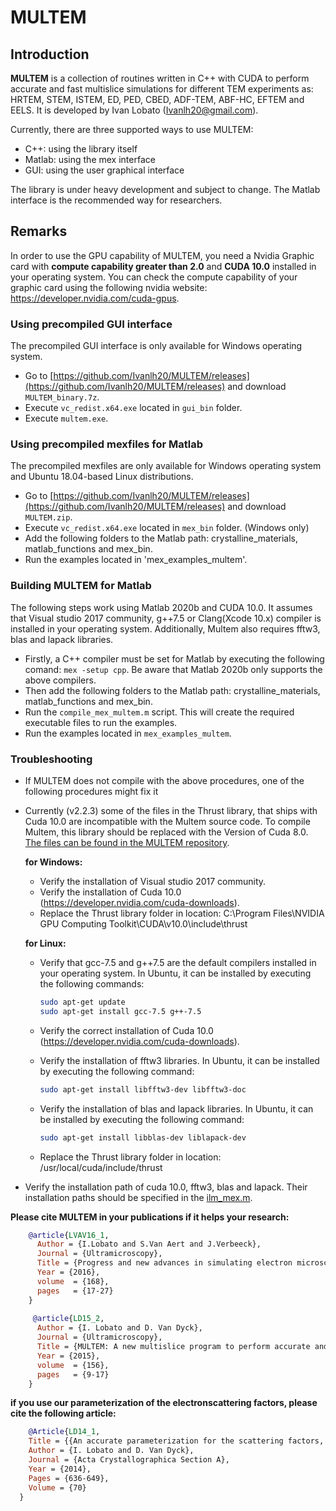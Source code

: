 # MULTEM

## Introduction

**MULTEM** is a collection of routines written in C++ with CUDA to perform accurate and fast multislice simulations for different TEM experiments as: HRTEM, STEM, ISTEM, ED, PED, CBED, ADF-TEM, ABF-HC, EFTEM and EELS. It is developed by Ivan Lobato (Ivanlh20@gmail.com).

Currently, there are three supported ways to use MULTEM:
- C++: using the library itself
- Matlab: using the mex interface
- GUI: using the user graphical interface 

The library is under heavy development and subject to change.
The Matlab interface is the recommended way for researchers.

## Remarks

In order to use the GPU capability of MULTEM, you need a Nvidia Graphic card with **compute capability greater than 2.0** and **CUDA 10.0** installed in your operating system. You can check the compute capability of your graphic card using the following nvidia website: https://developer.nvidia.com/cuda-gpus.

### Using precompiled GUI interface

The precompiled GUI interface is only available for Windows operating system.

- Go to [https://github.com/Ivanlh20/MULTEM/releases](https://github.com/Ivanlh20/MULTEM/releases) and download `MULTEM_binary.7z`.
- Execute `vc_redist.x64.exe` located in `gui_bin` folder.
- Execute `multem.exe`.

### Using precompiled mexfiles for Matlab

The precompiled mexfiles are only available for Windows operating system and Ubuntu 18.04-based Linux distributions.

- Go to [https://github.com/Ivanlh20/MULTEM/releases](https://github.com/Ivanlh20/MULTEM/releases) and download `MULTEM.zip`.
- Execute `vc_redist.x64.exe` located in `mex_bin` folder. (Windows only)
- Add the following folders to the Matlab path: crystalline_materials, matlab_functions and mex_bin.
- Run the examples located in 'mex_examples_multem'.

### Building MULTEM for Matlab

The following steps work using Matlab 2020b and CUDA 10.0. It assumes that Visual studio 2017 community, g++7.5 or Clang(Xcode 10.x) compiler is installed in your operating system. Additionally, Multem also requires fftw3, blas and lapack libraries.

- Firstly, a C++ compiler must be set for Matlab by executing the following comand: `mex -setup cpp`. Be aware that Matlab 2020b only supports the above compilers.
- Then add the following folders to the Matlab path: crystalline_materials, matlab_functions and mex_bin.
- Run the `compile_mex_multem.m` script. This will create the required executable files to run the examples.
- Run the examples located in `mex_examples_multem`.

### Troubleshooting

- If MULTEM does not compile with the above procedures, one of the following procedures might fix it
- Currently (v2.2.3) some of the files in the Thrust library, that ships with Cuda 10.0 are incompatible with the Multem source code. To compile Multem, this library should be replaced with the Version of Cuda 8.0. [The files can be found in the MULTEM repository](./thrust.zip). 

  **for Windows:**
  
  	- Verify the installation of Visual studio 2017 community.
  	- Verify the installation of Cuda 10.0 (https://developer.nvidia.com/cuda-downloads).
    - Replace the Thrust library folder in location: C:\Program Files\NVIDIA GPU Computing Toolkit\CUDA\v10.0\include\thrust
  	
  **for Linux:**
  
  	- Verify that gcc-7.5 and g++7.5 are the default compilers installed in your operating system. In Ubuntu, it can be installed by executing the following commands:
  	  ```bash
      sudo apt-get update
      sudo apt-get install gcc-7.5 g++-7.5
      ```

  	- Verify the correct installation of Cuda 10.0 (https://developer.nvidia.com/cuda-downloads).
  	
    - Verify the installation of fftw3 libraries. In Ubuntu, it can be installed by executing the following command: 
      ```bash
      sudo apt-get install libfftw3-dev libfftw3-doc
      ```
    
    - Verify the installation of blas and lapack libraries. In Ubuntu, it can be installed by executing the following command: 
      ```bash
      sudo apt-get install libblas-dev liblapack-dev
      ```

    - Replace the Thrust library folder in location: /usr/local/cuda/include/thrust
    
- Verify the installation path of cuda 10.0, fftw3, blas and lapack. Their installation paths should be specified in the [ilm_mex.m](./matlab_functions/ilm_mex.m).

**Please cite MULTEM in your publications if it helps your research:**
```bibtex
    @article{LVAV16_1,
      Author = {I.Lobato and S.Van Aert and J.Verbeeck},
      Journal = {Ultramicroscopy},
      Title = {Progress and new advances in simulating electron microscopy datasets using MULTEM},
      Year = {2016},
  	  volume  = {168},
      pages   = {17-27}
    }
    
     @article{LD15_2,
      Author = {I. Lobato and D. Van Dyck},
      Journal = {Ultramicroscopy},
      Title = {MULTEM: A new multislice program to perform accurate and fast electron diffraction and imaging simulations using Graphics Processing Units with CUDA},
      Year = {2015},
  	  volume  = {156},
      pages   = {9-17}
    } 
 ```
**if you use our parameterization of the electronscattering factors, please cite the following article:** 
```bibtex
	@Article{LD14_1,
  	Title = {{An accurate parameterization for the scattering factors, electron densities and electrostatic potentials for neutral atoms that obey all physical constraints}},
  	Author = {I. Lobato and D. Van Dyck},
  	Journal = {Acta Crystallographica Section A},
  	Year = {2014},
  	Pages = {636-649},
  	Volume = {70}
  }
```